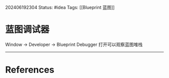 202406192304
Status: #idea
Tags:  [[Blueprint 蓝图]]
# 蓝图调试器

Window -> Developer -> Blueprint Debugger 打开可以观察蓝图堆栈

---
# References